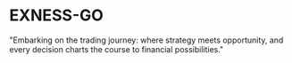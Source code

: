 # EXNESS-GO
"Embarking on the trading journey: where strategy meets opportunity, and every decision charts the course to financial possibilities."
